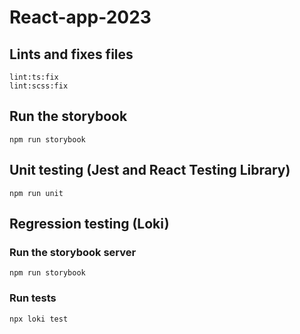 # React-app-2023

## Lints and fixes files
```
lint:ts:fix
lint:scss:fix
```

## Run the storybook
```
npm run storybook
```

## Unit testing (Jest and React Testing Library)
```
npm run unit
```

## Regression testing (Loki)
### Run the storybook server
```
npm run storybook
```
### Run tests
```
npx loki test
```
